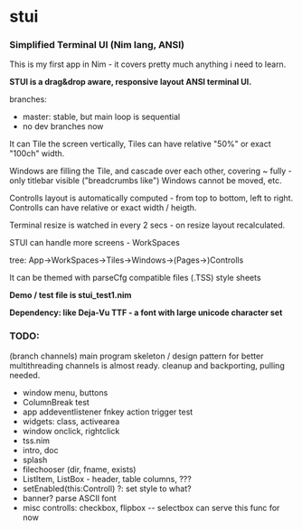 # stui
### Simplified Terminal UI (Nim lang, ANSI) 

This is my first app in Nim - it covers pretty much anything i need to learn.

**STUI is a drag&drop aware, responsive layout ANSI terminal UI.**

branches:
* master: stable, but main loop is sequential
* no dev branches now


It can Tile the screen vertically, Tiles can have relative "50%" or exact "100ch" width.

Windows are filling the Tile, and cascade over each other, covering ~ fully - only titlebar visible ("breadcrumbs like")
Windows cannot be moved, etc.

Controlls layout is automatically computed - from top to bottom, left to right.
Controlls can have relative or exact width / heigth.

Terminal resize is watched in every 2 secs - on resize layout recalculated.

STUI can handle more screens - WorkSpaces

  tree: App->WorkSpaces->Tiles->Windows->(Pages->)Controlls


It can be themed with parseCfg compatible files (.TSS) style sheets

**Demo / test file is stui_test1.nim**

**Dependency: like Deja-Vu TTF - a font with large unicode character set**

### TODO:

(branch channels) main program skeleton / design pattern for better multithreading
channels is almost ready. cleanup and backporting, pulling needed.

- window menu, buttons
- ColumnBreak test
- app addeventlistener fnkey action trigger test
- widgets: class, activearea
- window onclick, rightclick
- tss.nim
- intro, doc
- splash
- filechooser (dir, fname, exists)
- ListItem, ListBox - header, table columns, ???
- setEnabled(this:Controll) ?: set style to what?
- banner? parse ASCII font
- misc controlls: checkbox, flipbox -- selectbox can serve this func for now
